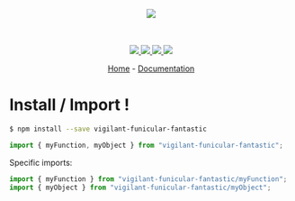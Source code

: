 <p align="center">
    <img src="https://user-images.githubusercontent.com/6702424/80216211-00ef5280-863e-11ea-81de-59f3a3d4b8e4.png">  
</p>
<p align="center">
    <i></i>
    <br>
    <br>
    <a href="https://github.com/garronej/vigilant-funicular-fantastic/actions">
      <img src="https://github.com/garronej/vigilant-funicular-fantastic/workflows/ci/badge.svg?branch=main">
    </a>
    <a href="https://bundlephobia.com/package/vigilant-funicular-fantastic">
      <img src="https://img.shields.io/bundlephobia/minzip/vigilant-funicular-fantastic">
    </a>
    <a href="https://www.npmjs.com/package/vigilant-funicular-fantastic">
      <img src="https://img.shields.io/npm/dw/vigilant-funicular-fantastic">
    </a>
    <a href="https://github.com/garronej/vigilant-funicular-fantastic/blob/main/LICENSE">
      <img src="https://img.shields.io/npm/l/vigilant-funicular-fantastic">
    </a>
</p>
<p align="center">
  <a href="https://github.com/garronej/vigilant-funicular-fantastic">Home</a>
  -
  <a href="https://github.com/garronej/vigilant-funicular-fantastic">Documentation</a>
</p>

# Install / Import !

```bash
$ npm install --save vigilant-funicular-fantastic
```

```typescript
import { myFunction, myObject } from "vigilant-funicular-fantastic";
```

Specific imports:

```typescript
import { myFunction } from "vigilant-funicular-fantastic/myFunction";
import { myObject } from "vigilant-funicular-fantastic/myObject";
```
